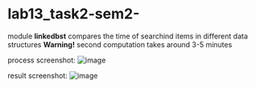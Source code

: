 # lab13_task2-sem2-

module **linkedbst** compares the time of searchind items in different data structures
**Warning!** second computation takes around 3-5 minutes

process screenshot:
![image](https://user-images.githubusercontent.com/91616531/169111199-99879980-ba37-45ab-9c60-4602e618dd16.png)

result screenshot:
![image](https://user-images.githubusercontent.com/91616531/169112499-c714fabf-b419-4ce2-8cf3-b7ad1853603a.png)

